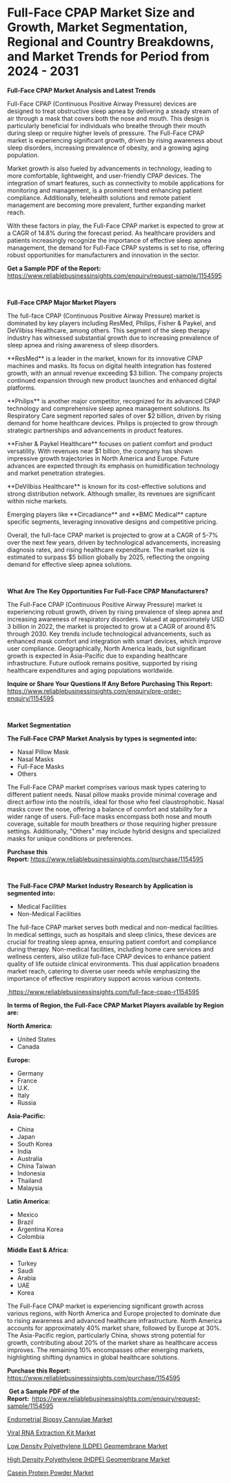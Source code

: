 <p><h1>Full-Face CPAP Market Size and Growth, Market Segmentation, Regional and Country Breakdowns, and Market Trends for Period from 2024 -  2031</h1></p><p><strong>Full-Face CPAP Market Analysis and Latest Trends</strong></p>
<p><p>Full-Face CPAP (Continuous Positive Airway Pressure) devices are designed to treat obstructive sleep apnea by delivering a steady stream of air through a mask that covers both the nose and mouth. This design is particularly beneficial for individuals who breathe through their mouth during sleep or require higher levels of pressure. The Full-Face CPAP market is experiencing significant growth, driven by rising awareness about sleep disorders, increasing prevalence of obesity, and a growing aging population.</p><p>Market growth is also fueled by advancements in technology, leading to more comfortable, lightweight, and user-friendly CPAP devices. The integration of smart features, such as connectivity to mobile applications for monitoring and management, is a prominent trend enhancing patient compliance. Additionally, telehealth solutions and remote patient management are becoming more prevalent, further expanding market reach.</p><p>With these factors in play, the Full-Face CPAP market is expected to grow at a CAGR of 14.8% during the forecast period. As healthcare providers and patients increasingly recognize the importance of effective sleep apnea management, the demand for Full-Face CPAP systems is set to rise, offering robust opportunities for manufacturers and innovation in the sector.</p></p>
<p><strong>Get a Sample PDF of the Report:&nbsp;</strong> <a href="https://www.reliablebusinessinsights.com/enquiry/request-sample/1154595">https://www.reliablebusinessinsights.com/enquiry/request-sample/1154595</a></p>
<p>&nbsp;</p>
<p><strong>Full-Face CPAP Major Market Players</strong></p>
<p><p>The full-face CPAP (Continuous Positive Airway Pressure) market is dominated by key players including ResMed, Philips, Fisher & Paykel, and DeVilbiss Healthcare, among others. This segment of the sleep therapy industry has witnessed substantial growth due to increasing prevalence of sleep apnea and rising awareness of sleep disorders.</p><p>**ResMed** is a leader in the market, known for its innovative CPAP machines and masks. Its focus on digital health integration has fostered growth, with an annual revenue exceeding $3 billion. The company projects continued expansion through new product launches and enhanced digital platforms.</p><p>**Philips** is another major competitor, recognized for its advanced CPAP technology and comprehensive sleep apnea management solutions. Its Respiratory Care segment reported sales of over $2 billion, driven by rising demand for home healthcare devices. Philips is projected to grow through strategic partnerships and advancements in product features.</p><p>**Fisher & Paykel Healthcare** focuses on patient comfort and product versatility. With revenues near $1 billion, the company has shown impressive growth trajectories in North America and Europe. Future advances are expected through its emphasis on humidification technology and market penetration strategies.</p><p>**DeVilbiss Healthcare** is known for its cost-effective solutions and strong distribution network. Although smaller, its revenues are significant within niche markets.</p><p>Emerging players like **Circadiance** and **BMC Medical** capture specific segments, leveraging innovative designs and competitive pricing.</p><p>Overall, the full-face CPAP market is projected to grow at a CAGR of 5-7% over the next few years, driven by technological advancements, increasing diagnosis rates, and rising healthcare expenditure. The market size is estimated to surpass $5 billion globally by 2025, reflecting the ongoing demand for effective sleep apnea solutions.</p></p>
<p>&nbsp;</p>
<p><strong>What Are The Key Opportunities For Full-Face CPAP Manufacturers?</strong></p>
<p><p>The Full-Face CPAP (Continuous Positive Airway Pressure) market is experiencing robust growth, driven by rising prevalence of sleep apnea and increasing awareness of respiratory disorders. Valued at approximately USD 3 billion in 2022, the market is projected to grow at a CAGR of around 8% through 2030. Key trends include technological advancements, such as enhanced mask comfort and integration with smart devices, which improve user compliance. Geographically, North America leads, but significant growth is expected in Asia-Pacific due to expanding healthcare infrastructure. Future outlook remains positive, supported by rising healthcare expenditures and aging populations worldwide.</p></p>
<p><strong>Inquire or Share Your Questions If Any Before Purchasing This Report:</strong> <a href="https://www.reliablebusinessinsights.com/enquiry/pre-order-enquiry/1154595">https://www.reliablebusinessinsights.com/enquiry/pre-order-enquiry/1154595</a></p>
<p>&nbsp;</p>
<p><strong>Market Segmentation</strong></p>
<p><strong>The Full-Face CPAP Market Analysis by types is segmented into:</strong></p>
<p><ul><li>Nasal Pillow Mask</li><li>Nasal Masks</li><li>Full-Face Masks</li><li>Others</li></ul></p>
<p><p>The Full-Face CPAP market comprises various mask types catering to different patient needs. Nasal pillow masks provide minimal coverage and direct airflow into the nostrils, ideal for those who feel claustrophobic. Nasal masks cover the nose, offering a balance of comfort and stability for a wider range of users. Full-face masks encompass both nose and mouth coverage, suitable for mouth breathers or those requiring higher pressure settings. Additionally, "Others" may include hybrid designs and specialized masks for unique conditions or preferences.</p></p>
<p><strong>Purchase this Report:&nbsp;</strong><a href="https://www.reliablebusinessinsights.com/purchase/1154595">https://www.reliablebusinessinsights.com/purchase/1154595</a></p>
<p>&nbsp;</p>
<p><strong>The Full-Face CPAP Market Industry Research by Application is segmented into:</strong></p>
<p><ul><li>Medical Facilities</li><li>Non-Medical Facilities</li></ul></p>
<p><p>The full-face CPAP market serves both medical and non-medical facilities. In medical settings, such as hospitals and sleep clinics, these devices are crucial for treating sleep apnea, ensuring patient comfort and compliance during therapy. Non-medical facilities, including home care services and wellness centers, also utilize full-face CPAP devices to enhance patient quality of life outside clinical environments. This dual application broadens market reach, catering to diverse user needs while emphasizing the importance of effective respiratory support across various contexts.</p></p>
<p><a href="https://www.reliablebusinessinsights.com/full-face-cpap-r1154595">&nbsp;https://www.reliablebusinessinsights.com/full-face-cpap-r1154595</a></p>
<p><strong>In terms of Region, the Full-Face CPAP Market Players available by Region are:</strong></p>
<p>
    <p> <strong> North America: </strong>
        <ul>
            <li>United States</li>
            <li>Canada</li>
        </ul>
        </p> 
    <p> <strong> Europe: </strong>
        <ul>
            <li>Germany</li>
            <li>France</li>
            <li>U.K.</li>
            <li>Italy</li>
            <li>Russia</li>
        </ul>
        </p> 
    <p> <strong> Asia-Pacific: </strong>
        <ul>
            <li>China</li>
            <li>Japan</li>
            <li>South Korea</li>
            <li>India</li>
            <li>Australia</li>
            <li>China Taiwan</li>
            <li>Indonesia</li>
            <li>Thailand</li>
            <li>Malaysia</li>
        </ul>
        </p> 
    <p> <strong> Latin America: </strong>
        <ul>
            <li>Mexico</li>
            <li>Brazil</li>
            <li>Argentina Korea</li>
            <li>Colombia</li>
        </ul>
        </p> 
    <p> <strong> Middle East & Africa: </strong>
        <ul>
            <li>Turkey</li>
            <li>Saudi</li>
            <li>Arabia</li>
            <li>UAE</li>
            <li>Korea</li>
        </ul>
    </p>
    </p>
<p><p>The Full-Face CPAP market is experiencing significant growth across various regions, with North America and Europe projected to dominate due to rising awareness and advanced healthcare infrastructure. North America accounts for approximately 40% market share, followed by Europe at 30%. The Asia-Pacific region, particularly China, shows strong potential for growth, contributing about 20% of the market share as healthcare access improves. The remaining 10% encompasses other emerging markets, highlighting shifting dynamics in global healthcare solutions.</p></p>
<p><strong>Purchase this Report: </strong><a href="https://www.reliablebusinessinsights.com/purchase/1154595">https://www.reliablebusinessinsights.com/purchase/1154595</a></p>
<p>&nbsp;<strong>Get a Sample PDF of the Report:&nbsp;&nbsp;</strong><a href="https://www.reliablebusinessinsights.com/enquiry/request-sample/1154595">https://www.reliablebusinessinsights.com/enquiry/request-sample/1154595</a></p>
<p><strong></strong></p>
<p><p><a href="https://github.com/JudyWalsh475/Market-Research-Report-List-1/blob/main/endometrial-biopsy-cannulae-market.md">Endometrial Biopsy Cannulae Market</a></p><p><a href="https://www.linkedin.com/pulse/global-market-pulse-trends-growth-analysis-viral-rna-extraction-xjise?trackingId=MoWX2iI8SNC6QCiDIx1lgg%3D%3D">Viral RNA Extraction Kit Market</a></p><p><a href="https://issuu.com/reportprime-2/docs/low-density-polyethylene-ldpe-geome_1b5d56a063f1f0">Low Density Polyethylene (LDPE) Geomembrane Market</a></p><p><a href="https://issuu.com/reportprime-2/docs/high-density-polyethylene-hdpe-geom_ad0aa0adaa0044">High Density Polyethylene (HDPE) Geomembrane Market</a></p><p><a href="https://www.linkedin.com/pulse/emerging-trends-casein-protein-powder-market-global-outlook-3wlle?trackingId=xrG9WRlvTb%2B3lRgDM77%2BDw%3D%3D">Casein Protein Powder Market</a></p></p>